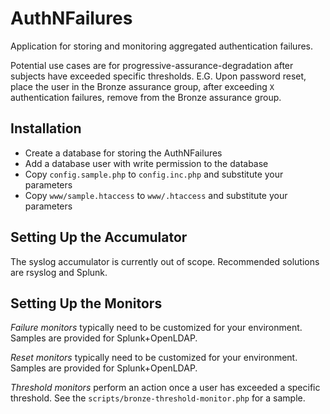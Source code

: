 AuthNFailures
=============

Application for storing and monitoring aggregated authentication failures.

Potential use cases are for progressive-assurance-degradation after subjects have exceeded specific thresholds.
E.G. Upon password reset, place the user in the Bronze assurance group, after exceeding `X` authentication failures,
remove from the Bronze assurance group.

## Installation

* Create a database for storing the AuthNFailures
* Add a database user with write permission to the database
* Copy `config.sample.php` to `config.inc.php` and substitute your parameters
* Copy `www/sample.htaccess` to `www/.htaccess` and substitute your parameters

## Setting Up the Accumulator

The syslog accumulator is currently out of scope. Recommended solutions are rsyslog and Splunk.

## Setting Up the Monitors

*Failure monitors* typically need to be customized for your environment.
Samples are provided for Splunk+OpenLDAP.

*Reset monitors* typically need to be customized for your environment.
Samples are provided for Splunk+OpenLDAP.

*Threshold monitors* perform an action once a user has exceeded a specific threshold.
See the `scripts/bronze-threshold-monitor.php` for a sample.
